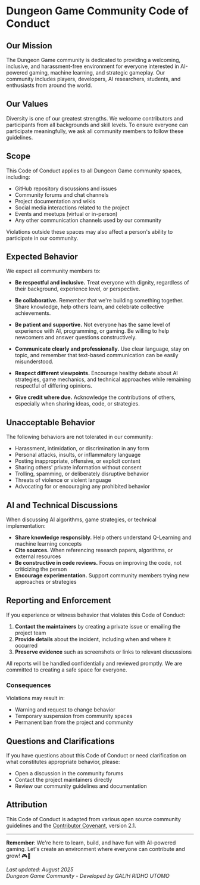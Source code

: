 # Dungeon Game Community Code of Conduct

## Our Mission

The Dungeon Game community is dedicated to providing a welcoming, inclusive, and harassment-free environment for everyone interested in AI-powered gaming, machine learning, and strategic gameplay. Our community includes players, developers, AI researchers, students, and enthusiasts from around the world.

## Our Values

Diversity is one of our greatest strengths. We welcome contributors and participants from all backgrounds and skill levels. To ensure everyone can participate meaningfully, we ask all community members to follow these guidelines.

## Scope

This Code of Conduct applies to all Dungeon Game community spaces, including:
- GitHub repository discussions and issues
- Community forums and chat channels  
- Project documentation and wikis
- Social media interactions related to the project
- Events and meetups (virtual or in-person)
- Any other communication channels used by our community

Violations outside these spaces may also affect a person's ability to participate in our community.

## Expected Behavior

We expect all community members to:

- **Be respectful and inclusive.** Treat everyone with dignity, regardless of their background, experience level, or perspective.

- **Be collaborative.** Remember that we're building something together. Share knowledge, help others learn, and celebrate collective achievements.

- **Be patient and supportive.** Not everyone has the same level of experience with AI, programming, or gaming. Be willing to help newcomers and answer questions constructively.

- **Communicate clearly and professionally.** Use clear language, stay on topic, and remember that text-based communication can be easily misunderstood.

- **Respect different viewpoints.** Encourage healthy debate about AI strategies, game mechanics, and technical approaches while remaining respectful of differing opinions.

- **Give credit where due.** Acknowledge the contributions of others, especially when sharing ideas, code, or strategies.

## Unacceptable Behavior

The following behaviors are not tolerated in our community:

- Harassment, intimidation, or discrimination in any form
- Personal attacks, insults, or inflammatory language
- Posting inappropriate, offensive, or explicit content
- Sharing others' private information without consent
- Trolling, spamming, or deliberately disruptive behavior
- Threats of violence or violent language
- Advocating for or encouraging any prohibited behavior

## AI and Technical Discussions

When discussing AI algorithms, game strategies, or technical implementation:

- **Share knowledge responsibly.** Help others understand Q-Learning and machine learning concepts
- **Cite sources.** When referencing research papers, algorithms, or external resources
- **Be constructive in code reviews.** Focus on improving the code, not criticizing the person
- **Encourage experimentation.** Support community members trying new approaches or strategies

## Reporting and Enforcement

If you experience or witness behavior that violates this Code of Conduct:

1. **Contact the maintainers** by creating a private issue or emailing the project team
2. **Provide details** about the incident, including when and where it occurred
3. **Preserve evidence** such as screenshots or links to relevant discussions

All reports will be handled confidentially and reviewed promptly. We are committed to creating a safe space for everyone.

### Consequences

Violations may result in:
- Warning and request to change behavior
- Temporary suspension from community spaces
- Permanent ban from the project and community

## Questions and Clarifications

If you have questions about this Code of Conduct or need clarification on what constitutes appropriate behavior, please:

- Open a discussion in the community forums
- Contact the project maintainers directly
- Review our community guidelines and documentation

## Attribution

This Code of Conduct is adapted from various open source community guidelines and the [Contributor Covenant](https://www.contributor-covenant.org/), version 2.1.

---

**Remember**: We're here to learn, build, and have fun with AI-powered gaming. Let's create an environment where everyone can contribute and grow! 🎮🤖

*Last updated: August 2025*  
*Dungeon Game Community - Developed by GALIH RIDHO UTOMO*
